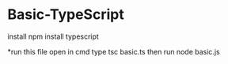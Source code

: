 # Basic-TypeScript
install
npm install typescript

*run this file open in cmd type tsc basic.ts
then run node basic.js
